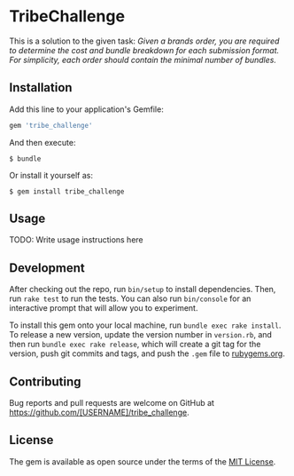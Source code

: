 # TribeChallenge

This is a solution to the given task: 
_Given a brands order, you are required to determine the cost and bundle
breakdown for each submission format. For simplicity, each order should contain
the minimal number of bundles._

## Installation

Add this line to your application's Gemfile:

```ruby
gem 'tribe_challenge'
```

And then execute:

    $ bundle

Or install it yourself as:

    $ gem install tribe_challenge

## Usage

TODO: Write usage instructions here

## Development

After checking out the repo, run `bin/setup` to install dependencies. Then, run `rake test` to run the tests. You can also run `bin/console` for an interactive prompt that will allow you to experiment.

To install this gem onto your local machine, run `bundle exec rake install`. To release a new version, update the version number in `version.rb`, and then run `bundle exec rake release`, which will create a git tag for the version, push git commits and tags, and push the `.gem` file to [rubygems.org](https://rubygems.org).

## Contributing

Bug reports and pull requests are welcome on GitHub at https://github.com/[USERNAME]/tribe_challenge.

## License

The gem is available as open source under the terms of the [MIT License](https://opensource.org/licenses/MIT).
